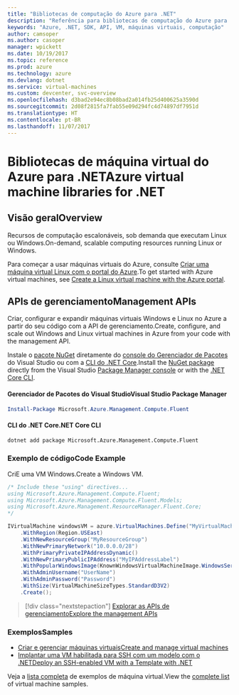 ```yaml
---
title: "Bibliotecas de computação do Azure para .NET"
description: "Referência para bibliotecas de computação do Azure para .NET"
keywords: "Azure, .NET, SDK, API, VM, máquinas virtuais, computação"
author: camsoper
ms.author: casoper
manager: wpickett
ms.date: 10/19/2017
ms.topic: reference
ms.prod: azure
ms.technology: azure
ms.devlang: dotnet
ms.service: virtual-machines
ms.custom: devcenter, svc-overview
ms.openlocfilehash: d3bad2e94ec8b08bad2a014fb25d400625a3590d
ms.sourcegitcommit: 2d08f2815fa7fab55e09d294fc4d74897df7951d
ms.translationtype: HT
ms.contentlocale: pt-BR
ms.lasthandoff: 11/07/2017
---
```

# <a name="azure-virtual-machine-libraries-for-net"></a><span data-ttu-id="e09e1-104">Bibliotecas de máquina virtual do Azure para .NET</span><span class="sxs-lookup"><span data-stu-id="e09e1-104">Azure virtual machine libraries for .NET</span></span>

## <a name="overview"></a><span data-ttu-id="e09e1-105">Visão geral</span><span class="sxs-lookup"><span data-stu-id="e09e1-105">Overview</span></span>

<span data-ttu-id="e09e1-106">Recursos de computação escalonáveis, sob demanda que executam Linux ou Windows.</span><span class="sxs-lookup"><span data-stu-id="e09e1-106">On-demand, scalable computing resources running Linux or Windows.</span></span>

<span data-ttu-id="e09e1-107">Para começar a usar máquinas virtuais do Azure, consulte [Criar uma máquina virtual Linux com o portal do Azure](https://review.docs.microsoft.com/en-us/azure/virtual-machines/linux/quick-create-portal).</span><span class="sxs-lookup"><span data-stu-id="e09e1-107">To get started with Azure virtual machines, see [Create a Linux virtual machine with the Azure portal](https://review.docs.microsoft.com/en-us/azure/virtual-machines/linux/quick-create-portal).</span></span>

## <a name="management-apis"></a><span data-ttu-id="e09e1-108">APIs de gerenciamento</span><span class="sxs-lookup"><span data-stu-id="e09e1-108">Management APIs</span></span>

<span data-ttu-id="e09e1-109">Criar, configurar e expandir máquinas virtuais Windows e Linux no Azure a partir do seu código com a API de gerenciamento.</span><span class="sxs-lookup"><span data-stu-id="e09e1-109">Create, configure, and scale out Windows and Linux virtual machines in Azure from your code with the management API.</span></span>

<span data-ttu-id="e09e1-110">Instale o [pacote NuGet](https://www.nuget.org/packages/Microsoft.Azure.Management.Compute.Fluent) diretamente do [console do Gerenciador de Pacotes][PackageManager] do Visual Studio ou com a [CLI do .NET Core][DotNetCLI].</span><span class="sxs-lookup"><span data-stu-id="e09e1-110">Install the [NuGet package](https://www.nuget.org/packages/Microsoft.Azure.Management.Compute.Fluent) directly from the Visual Studio [Package Manager console][PackageManager] or with the [.NET Core CLI][DotNetCLI].</span></span>

#### <a name="visual-studio-package-manager"></a><span data-ttu-id="e09e1-111">Gerenciador de Pacotes do Visual Studio</span><span class="sxs-lookup"><span data-stu-id="e09e1-111">Visual Studio Package Manager</span></span>

```powershell
Install-Package Microsoft.Azure.Management.Compute.Fluent
```

#### <a name="net-core-cli"></a><span data-ttu-id="e09e1-112">CLI do .NET Core</span><span class="sxs-lookup"><span data-stu-id="e09e1-112">.NET Core CLI</span></span>

```bash
dotnet add package Microsoft.Azure.Management.Compute.Fluent
```

### <a name="code-example"></a><span data-ttu-id="e09e1-113">Exemplo de código</span><span class="sxs-lookup"><span data-stu-id="e09e1-113">Code Example</span></span>

<span data-ttu-id="e09e1-114">CriE uma VM Windows.</span><span class="sxs-lookup"><span data-stu-id="e09e1-114">Create a Windows VM.</span></span>

```csharp
/* Include these "using" directives...
using Microsoft.Azure.Management.Compute.Fluent;
using Microsoft.Azure.Management.Compute.Fluent.Models;
using Microsoft.Azure.Management.ResourceManager.Fluent.Core;
*/

IVirtualMachine windowsVM = azure.VirtualMachines.Define("MyVirtualMachine")
    .WithRegion(Region.USEast)
    .WithNewResourceGroup("MyResourceGroup")
    .WithNewPrimaryNetwork("10.0.0.0/28")
    .WithPrimaryPrivateIPAddressDynamic()
    .WithNewPrimaryPublicIPAddress("MyIPAddressLabel")
    .WithPopularWindowsImage(KnownWindowsVirtualMachineImage.WindowsServer2012R2Datacenter)
    .WithAdminUsername("UserName")
    .WithAdminPassword("Password")
    .WithSize(VirtualMachineSizeTypes.StandardD3V2)
    .Create();
```

> [!div class="nextstepaction"]
> [<span data-ttu-id="e09e1-115">Explorar as APIs de gerenciamento</span><span class="sxs-lookup"><span data-stu-id="e09e1-115">Explore the management APIs</span></span>](https://docs.microsoft.com/en-us/dotnet/api/overview/azure/virtualmachines/management?view=azure-dotnet)

### <a name="samples"></a><span data-ttu-id="e09e1-116">Exemplos</span><span class="sxs-lookup"><span data-stu-id="e09e1-116">Samples</span></span>

* [<span data-ttu-id="e09e1-117">Criar e gerenciar máquinas virtuais</span><span class="sxs-lookup"><span data-stu-id="e09e1-117">Create and manage virtual machines</span></span>](/dotnet/azure/dotnet-sdk-azure-virtual-machine-samples)
* [<span data-ttu-id="e09e1-118">Implantar uma VM habilitada para SSH com um modelo com o .NET</span><span class="sxs-lookup"><span data-stu-id="e09e1-118">Deploy an SSH-enabled VM with a Template with .NET</span></span>](https://azure.microsoft.com/en-us/resources/samples/resource-manager-dotnet-template-deployment/)

<span data-ttu-id="e09e1-119">Veja a [lista completa](https://azure.microsoft.com/en-us/resources/samples/?platform=dotnet&term=VM) de exemplos de máquina virtual.</span><span class="sxs-lookup"><span data-stu-id="e09e1-119">View the [complete list](https://azure.microsoft.com/en-us/resources/samples/?platform=dotnet&term=VM) of virtual machine samples.</span></span>

[PackageManager]: https://docs.microsoft.com/nuget/tools/package-manager-console
[DotNetCLI]: https://docs.microsoft.com/dotnet/core/tools/dotnet-add-package
